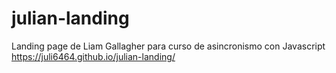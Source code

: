 # julian-landing

Landing page de Liam Gallagher para curso de asincronismo con Javascript
https://juli6464.github.io/julian-landing/